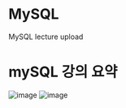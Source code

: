# MySQL
 MySQL lecture upload

# mySQL 강의 요약
![image](https://user-images.githubusercontent.com/55613547/181298349-96c41e9c-b7c9-4575-83b8-dc60aec981da.png)
![image](https://user-images.githubusercontent.com/55613547/181520015-549b2803-2dd6-466e-b9f4-37f6cd95ad9e.png)
